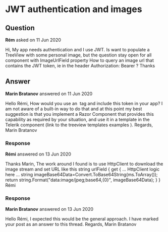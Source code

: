 # JWT authentication and images

## Question

**Rém** asked on 11 Jun 2020

Hi, My app needs authentication and I use JWT. Is want to populate a TreeView with some personal image, but the question stay open for all component with ImageUrlField property How to query an image url that contains the JWT token, ie in the header Authorization: Bearer <token> ? Thanks

## Answer

**Marin Bratanov** answered on 11 Jun 2020

Hello Rémi, How would you use an <img /> tag and include this token in your app? I am not aware of a built-in way to do that and at this point my best suggestion is that you implement a Razor Component that provides this capability as required by your situation, and use it in a template in the Telerik component (link to the treeview templates examples ). Regards, Marin Bratanov

### Response

**Rémi** answered on 13 Jun 2020

Thanks Marin, The work around I found is to use HttpClient to download the image stream and set URL like this string urlField { get { ... HttpClient logic here ... string imageBase64Data=Convert.ToBase64String(ms.ToArray()); return string.Format("data:image/jpeg;base64,{0}", imageBase64Data); } } Rémi

### Response

**Marin Bratanov** answered on 13 Jun 2020

Hello Rémi, I expected this would be the general approach. I have marked your post as an answer to this thread. Regards, Marin Bratanov

